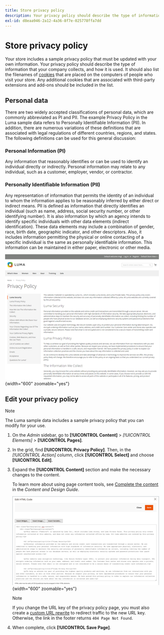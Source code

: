 ```yaml
---
title: Store privacy policy
description: Your privacy policy should describe the type of information that your company collects, and how it is used.
exl-id: d8eaa946-2a12-4a36-8f7e-025778ffa7dd
---
```

# Store privacy policy

Your store includes a sample privacy policy that must be updated with your own information. Your privacy policy should describe the type of information that your company collects, and how it is used. It should also list the filenames of [cookies](compliance-cookie-law.md#default-cookies) that are placed on the computers of people who visit your store. Any additional cookies that are associated with third-party extensions and add-ons should be included in the list.

## Personal data

There are two widely accepted classifications of personal data, which are commonly abbreviated as PI and PII. The example Privacy Policy in the Luma sample data refers to Personally Identifiable Information (PII). In addition, there are numerous variations of these definitions that are associated with legal regulations of different countries, regions, and states. The following definitions can be used for this general discussion:

### Personal Information (PI)

Any information that reasonably identifies or can be used to identify an individual directly or indirectly. Personal information may relate to any individual, such as a customer, employer, vendor, or contractor.

### Personally Identifiable Information (PII)

Any representation of information that permits the identity of an individual to whom the information applies to be reasonably inferred by either direct or indirect means. PII is defined as information that directly identifies an individual (such as name, address, social security number, or other identifying number). It is also information by which an agency intends to identify specific individuals with other data elements (indirect identification). These data elements may include a combination of gender, race, birth date, geographic indicator, and other descriptors. Also, it  includes information permitting the physical or online contacting of a specific individual is the same as personally identifiable information. This information can be maintained in either paper, electronic or other media.

![Example storefront - privacy policy](./assets/storefront-privacy-policy.png){width="600" zoomable="yes"}

## Edit your privacy policy

>[!NOTE]
>
>The Luma sample data includes a sample privacy policy that you can modify for your use.

1. On the _Admin_ sidebar, go to **[!UICONTROL Content]** > _[!UICONTROL Elements]_ > **[!UICONTROL Pages]**.

1. In the grid, find **[!UICONTROL Privacy Policy]**. Then, in the _[!UICONTROL Action]_ column, click **[!UICONTROL Select]** and choose **[!UICONTROL Edit]**.

1. Expand the **[!UICONTROL Content]** section and make the necessary changes to the content.

   To learn more about using page content tools, see [Complete the content](../content-design/page-add.md#step-2-complete-the-content) in the _Content and Design Guide_.

   ![Privacy Policy page - edit content](./assets/page-privacy-content-edit.png){width="600" zoomable="yes"}

   >[!NOTE]
   >
   >If you change the URL key of the privacy policy page, you must also create a [custom URL rewrite](../merchandising-promotions/url-rewrite-custom.md) to redirect traffic to the new URL key. Otherwise, the link in the footer returns `404 Page Not Found`.

1. When complete, click **[!UICONTROL Save Page]**.
